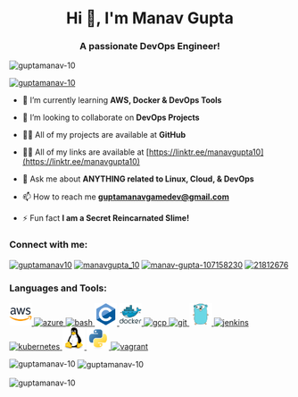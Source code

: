 <h1 align="center">Hi 👋, I'm Manav Gupta</h1>
<h3 align="center">A passionate DevOps Engineer!</h3>

<p align="left"> <img src="https://komarev.com/ghpvc/?username=guptamanav-10&label=Profile%20views&color=0e75b6&style=flat" alt="guptamanav-10" /> </p>

<p align="left"> <a href="https://github.com/ryo-ma/github-profile-trophy"><img src="https://github-profile-trophy.vercel.app/?username=guptamanav-10" alt="guptamanav-10" /></a> </p>

- 🌱 I’m currently learning **AWS, Docker & DevOps Tools**

- 👯 I’m looking to collaborate on **DevOps Projects**

- 👨‍💻 All of my projects are available at **GitHub**

- 👨‍💻 All of my links are available at [https://linktr.ee/manavgupta10](https://linktr.ee/manavgupta10)

- 💬 Ask me about **ANYTHING related to Linux, Cloud, & DevOps**

- 📫 How to reach me **guptamanavgamedev@gmail.com**

- ⚡ Fun fact **I am a Secret Reincarnated Slime!**

<h3 align="left">Connect with me:</h3>
<p align="left">
<a href="https://dev.to/guptamanav10" target="blank"><img align="center" src="https://raw.githubusercontent.com/rahuldkjain/github-profile-readme-generator/master/src/images/icons/Social/devto.svg" alt="guptamanav10" height="30" width="40" /></a>
<a href="https://twitter.com/manavgupta_10" target="blank"><img align="center" src="https://raw.githubusercontent.com/rahuldkjain/github-profile-readme-generator/master/src/images/icons/Social/twitter.svg" alt="manavgupta_10" height="30" width="40" /></a>
<a href="https://linkedin.com/in/manav-gupta-107158230" target="blank"><img align="center" src="https://raw.githubusercontent.com/rahuldkjain/github-profile-readme-generator/master/src/images/icons/Social/linked-in-alt.svg" alt="manav-gupta-107158230" height="30" width="40" /></a>
<a href="https://stackoverflow.com/users/21812676" target="blank"><img align="center" src="https://raw.githubusercontent.com/rahuldkjain/github-profile-readme-generator/master/src/images/icons/Social/stack-overflow.svg" alt="21812676" height="30" width="40" /></a>
</p>

<h3 align="left">Languages and Tools:</h3>
<p align="left"> <a href="https://aws.amazon.com" target="_blank" rel="noreferrer"> <img src="https://raw.githubusercontent.com/devicons/devicon/master/icons/amazonwebservices/amazonwebservices-original-wordmark.svg" alt="aws" width="40" height="40"/> </a> <a href="https://azure.microsoft.com/en-in/" target="_blank" rel="noreferrer"> <img src="https://www.vectorlogo.zone/logos/microsoft_azure/microsoft_azure-icon.svg" alt="azure" width="40" height="40"/> </a> <a href="https://www.gnu.org/software/bash/" target="_blank" rel="noreferrer"> <img src="https://www.vectorlogo.zone/logos/gnu_bash/gnu_bash-icon.svg" alt="bash" width="40" height="40"/> </a> <a href="https://www.cprogramming.com/" target="_blank" rel="noreferrer"> <img src="https://raw.githubusercontent.com/devicons/devicon/master/icons/c/c-original.svg" alt="c" width="40" height="40"/> </a> <a href="https://www.docker.com/" target="_blank" rel="noreferrer"> <img src="https://raw.githubusercontent.com/devicons/devicon/master/icons/docker/docker-original-wordmark.svg" alt="docker" width="40" height="40"/> </a> <a href="https://cloud.google.com" target="_blank" rel="noreferrer"> <img src="https://www.vectorlogo.zone/logos/google_cloud/google_cloud-icon.svg" alt="gcp" width="40" height="40"/> </a> <a href="https://git-scm.com/" target="_blank" rel="noreferrer"> <img src="https://www.vectorlogo.zone/logos/git-scm/git-scm-icon.svg" alt="git" width="40" height="40"/> </a> <a href="https://golang.org" target="_blank" rel="noreferrer"> <img src="https://raw.githubusercontent.com/devicons/devicon/master/icons/go/go-original.svg" alt="go" width="40" height="40"/> </a> <a href="https://www.jenkins.io" target="_blank" rel="noreferrer"> <img src="https://www.vectorlogo.zone/logos/jenkins/jenkins-icon.svg" alt="jenkins" width="40" height="40"/> </a> <a href="https://kubernetes.io" target="_blank" rel="noreferrer"> <img src="https://www.vectorlogo.zone/logos/kubernetes/kubernetes-icon.svg" alt="kubernetes" width="40" height="40"/> </a> <a href="https://www.linux.org/" target="_blank" rel="noreferrer"> <img src="https://raw.githubusercontent.com/devicons/devicon/master/icons/linux/linux-original.svg" alt="linux" width="40" height="40"/> </a> <a href="https://www.python.org" target="_blank" rel="noreferrer"> <img src="https://raw.githubusercontent.com/devicons/devicon/master/icons/python/python-original.svg" alt="python" width="40" height="40"/> </a> <a href="https://www.vagrantup.com/" target="_blank" rel="noreferrer"> <img src="https://www.vectorlogo.zone/logos/vagrantup/vagrantup-icon.svg" alt="vagrant" width="40" height="40"/> </a> </p>

<p><img align="left" src="https://github-readme-stats.vercel.app/api/top-langs?username=guptamanav-10&show_icons=true&locale=en&layout=compact" alt="guptamanav-10" /></p>

<p>&nbsp;<img align="center" src="https://github-readme-stats.vercel.app/api?username=guptamanav-10&show_icons=true&locale=en" alt="guptamanav-10" /></p>

<p><img align="center" src="https://github-readme-streak-stats.herokuapp.com/?user=guptamanav-10&" alt="guptamanav-10" /></p>
